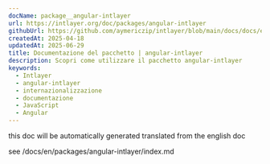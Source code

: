 ```yaml
---
docName: package__angular-intlayer
url: https://intlayer.org/doc/packages/angular-intlayer
githubUrl: https://github.com/aymericzip/intlayer/blob/main/docs/docs/en/packages/angular-intlayer/index.md
createdAt: 2025-04-18
updatedAt: 2025-06-29
title: Documentazione del pacchetto | angular-intlayer
description: Scopri come utilizzare il pacchetto angular-intlayer
keywords:
  - Intlayer
  - angular-intlayer
  - internazionalizzazione
  - documentazione
  - JavaScript
  - Angular
---
```


this doc will be automatically generated translated from the english doc

see /docs/en/packages/angular-intlayer/index.md
